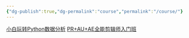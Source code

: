 ```yaml
---
{"dg-publish":true,"dg-permalink":"course","permalink":"/course/"}
---
```





[小白玩转Python数据分析](https://www.bilibili.com/cheese/play/ss2298)
[PR+AU+AE全能剪辑师入门班](https://www.bilibili.com/cheese/play/ss1055)
